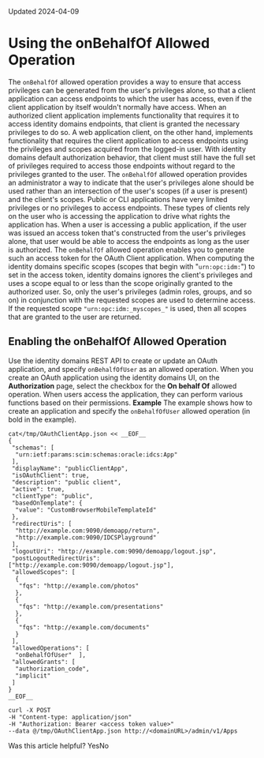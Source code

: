 Updated 2024-04-09
# Using the onBehalfOf Allowed Operation
The `onBehalfOf` allowed operation provides a way to ensure that access privileges can be generated from the user's privileges alone, so that a client application can access endpoints to which the user has access, even if the client application by itself wouldn't normally have access.
When an authorized client application implements functionality that requires it to access identity domains endpoints, that client is granted the necessary privileges to do so. A web application client, on the other hand, implements functionality that requires the client application to access endpoints using the privileges and scopes acquired from the logged-in user. With identity domains default authorization behavior, that client must still have the full set of privileges required to access those endpoints without regard to the privileges granted to the user. The `onBehalfOf` allowed operation provides an administrator a way to indicate that the user's privileges alone should be used rather than an intersection of the user's scopes (if a user is present) and the client's scopes.
Public or CLI applications have very limited privileges or no privileges to access endpoints. These types of clients rely on the user who is accessing the application to drive what rights the application has. When a user is accessing a public application, if the user was issued an access token that's constructed from the user's privileges alone, that user would be able to access the endpoints as long as the user is authorized.
The `onBehalfOf` allowed operation enables you to generate such an access token for the OAuth Client application. When computing the identity domains specific scopes (scopes that begin with "`urn:opc:idm:`") to set in the access token, identity domains ignores the client's privileges and uses a scope equal to or less than the scope originally granted to the authorized user. So, only the user's privileges (admin roles, groups, and so on) in conjunction with the requested scopes are used to determine access. If the requested scope `"urn:opc:idm:_myscopes_"` is used, then all scopes that are granted to the user are returned.
## Enabling the onBehalfOf Allowed Operation
Use the identity domains REST API to create or update an OAuth application, and specify `onBehalfOfUser` as an allowed operation. When you create an OAuth application using the identity domains UI, on the **Authorization** page, select the checkbox for the **On behalf Of** allowed operation. When users access the application, they can perform various functions based on their permissions.
**Example**
The example shows how to create an application and specify the `onBehalfOfUser` allowed operation (in bold in the example).
```
cat</tmp/OAuthClientApp.json << __EOF__
{
 "schemas": [
  "urn:ietf:params:scim:schemas:oracle:idcs:App"
 ],
 "displayName": "publicClientApp",
 "isOAuthClient": true,
 "description": "public client",
 "active": true,
 "clientType": "public",
 "basedOnTemplate": {
  "value": "CustomBrowserMobileTemplateId"
 },
 "redirectUris": [
  "http://example.com:9090/demoapp/return",
  "http://example.com:9090/IDCSPlayground"
 ],
 "logoutUri": "http://example.com:9090/demoapp/logout.jsp",
 "postLogoutRedirectUris": ["http://example.com:9090/demoapp/logout.jsp"],
 "allowedScopes": [
  {
   "fqs": "http://example.com/photos"
  },
  {
   "fqs": "http://example.com/presentations"
  },
  {
   "fqs": "http://example.com/documents"
  }
 ],
 "allowedOperations": [
  "onBehalfOfUser"  ],
 "allowedGrants": [
  "authorization_code",
  "implicit"
 ]
}
__EOF__
  
curl -X POST 
-H "Content-type: application/json" 
-H "Authorization: Bearer <access token value>" 
--data @/tmp/OAuthClientApp.json http://<domainURL>/admin/v1/Apps
```

Was this article helpful?
YesNo

